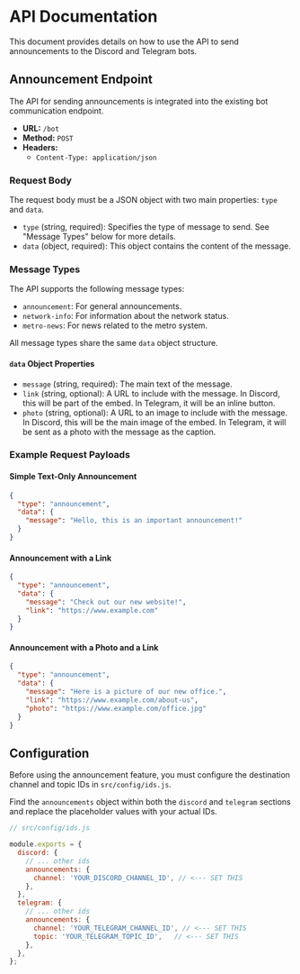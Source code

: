 # API Documentation

This document provides details on how to use the API to send announcements to the Discord and Telegram bots.

## Announcement Endpoint

The API for sending announcements is integrated into the existing bot communication endpoint.

- **URL:** `/bot`
- **Method:** `POST`
- **Headers:**
  - `Content-Type: application/json`

### Request Body

The request body must be a JSON object with two main properties: `type` and `data`.

- `type` (string, required): Specifies the type of message to send. See "Message Types" below for more details.
- `data` (object, required): This object contains the content of the message.

### Message Types

The API supports the following message types:

- `announcement`: For general announcements.
- `network-info`: For information about the network status.
- `metro-news`: For news related to the metro system.

All message types share the same `data` object structure.

#### `data` Object Properties

- `message` (string, required): The main text of the message.
- `link` (string, optional): A URL to include with the message. In Discord, this will be part of the embed. In Telegram, it will be an inline button.
- `photo` (string, optional): A URL to an image to include with the message. In Discord, this will be the main image of the embed. In Telegram, it will be sent as a photo with the message as the caption.

### Example Request Payloads

#### Simple Text-Only Announcement

```json
{
  "type": "announcement",
  "data": {
    "message": "Hello, this is an important announcement!"
  }
}
```

#### Announcement with a Link

```json
{
  "type": "announcement",
  "data": {
    "message": "Check out our new website!",
    "link": "https://www.example.com"
  }
}
```

#### Announcement with a Photo and a Link

```json
{
  "type": "announcement",
  "data": {
    "message": "Here is a picture of our new office.",
    "link": "https://www.example.com/about-us",
    "photo": "https://www.example.com/office.jpg"
  }
}
```

## Configuration

Before using the announcement feature, you must configure the destination channel and topic IDs in `src/config/ids.js`.

Find the `announcements` object within both the `discord` and `telegram` sections and replace the placeholder values with your actual IDs.

```javascript
// src/config/ids.js

module.exports = {
  discord: {
    // ... other ids
    announcements: {
      channel: 'YOUR_DISCORD_CHANNEL_ID', // <--- SET THIS
    },
  },
  telegram: {
    // ... other ids
    announcements: {
      channel: 'YOUR_TELEGRAM_CHANNEL_ID', // <--- SET THIS
      topic: 'YOUR_TELEGRAM_TOPIC_ID',   // <--- SET THIS
    },
  },
};
```
